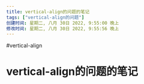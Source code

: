 ```yaml
---
title: vertical-align的问题的笔记
tags: ["vertical-align的问题"]
创建时间: 星期二, 八月 30日 2022, 9:55:00 晚上
修改时间: 星期二, 八月 30日 2022, 9:55:56 晚上
---
```

#vertical-align

# vertical-align的问题的笔记

